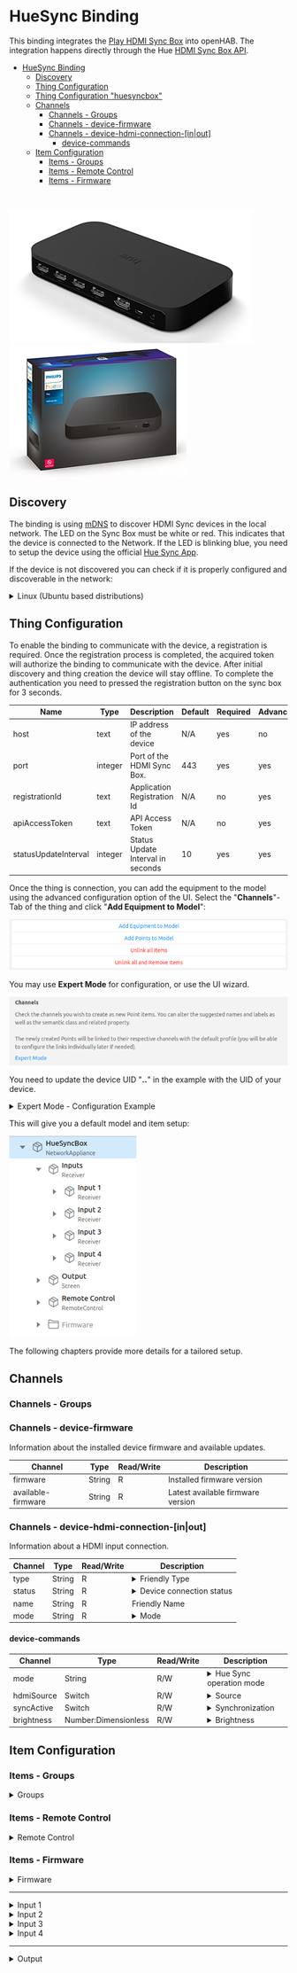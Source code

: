 # HueSync Binding
<!-- markdownlint-disable MD033 -->

This binding integrates the [Play HDMI Sync Box](https://www.philips-hue.com/en-us/p/hue-play-hdmi-sync-box-/046677555221) into openHAB.
The integration happens directly through the Hue [HDMI Sync Box API](https://developers.meethue.com/develop/hue-entertainment/hue-hdmi-sync-box-api/).

- [HueSync Binding](#huesync-binding)
  - [Discovery](#discovery)
  - [Thing Configuration](#thing-configuration)
  - [Thing Configuration "huesyncbox"](#thing-configuration-huesyncbox)
  - [Channels](#channels)
    - [Channels - Groups](#channels---groups)
    - [Channels -  device-firmware](#channels----device-firmware)
    - [Channels - device-hdmi-connection-\[in|out\]](#channels---device-hdmi-connection-inout)
      - [device-commands](#device-commands)
  - [Item Configuration](#item-configuration)
    - [Items - Groups](#items---groups)
    - [Items - Remote Control](#items---remote-control)
    - [Items - Firmware](#items---firmware)

<br />

![Play HDMI Sync Box](doc/bridge1.png)
![Play HDMI Sync Box](doc/bridge2.png)

<!-- 
## Supported Things

_Please describe the different supported things / devices including their ThingTypeUID within this section._
_Which different types are supported, which models were tested etc.?_
_Note that it is planned to generate some part of this based on the XML files within ```src/main/resources/OH-INF/thing``` of your binding._

- `bridge`: Short description of the Bridge, if any
- `sample`: Short description of the Thing with the ThingTypeUID `sample` 
- -->

## Discovery

The binding is using [mDNS](https://en.wikipedia.org/wiki/Multicast_DNS) to discover HDMI Sync devices in the local network.
The LED on the Sync Box must be white or red.
This indicates that the device is connected to the Network.
If the LED is blinking blue, you need to setup the device using the official [Hue Sync App](https://www.philips-hue.com/en-in/explore-hue/propositions/entertainment/hue-sync).

If the device is not discovered you can check if it is properly configured and discoverable in the network:

<details>
  <summary>Linux (Ubuntu based distributions)</summary>

```bash
$ avahi-browse --resolve _huesync._tcp 
+ wlp0s20f3 IPv4 HueSyncBox-XXXXXXXXXXX                       _huesync._tcp        local
= wlp0s20f3 IPv4 HueSyncBox-XXXXXXXXXXX                       _huesync._tcp        local
   hostname = [XXXXXXXXXXX.local]
   address = [192.168.0.12]
   port = [443]
   txt = ["name=Sync Box" "devicetype=HSB1" "uniqueid=XXXXXXXXXXX" "path=/api"]
```

</details>

## Thing Configuration

To enable the binding to communicate with the device, a registration is required.
Once the registration process is completed, the acquired token will authorize the binding to communicate with the device.
After initial discovery and thing creation the device will stay offline.
To complete the authentication you need to pressed the registration button on the sync box for 3 seconds.

| Name                 | Type    | Description                       | Default | Required | Advanced |
| -------------------- | ------- | --------------------------------- | ------- | -------- | -------- |
| host                 | text    | IP address of the device          | N/A     | yes      | no       |
| port                 | integer | Port of the HDMI Sync Box.        | 443     | yes      | yes      |
| registrationId       | text    | Application Registration Id       | N/A     | no       | yes      |
| apiAccessToken       | text    | API Access Token                  | N/A     | no       | yes      |
| statusUpdateInterval | integer | Status Update Interval in seconds | 10      | yes      | yes      |

Once the thing is connection, you can add the equipment to the model using the advanced configuration option of the UI. Select the "**Channels**"-Tab of the thing and click "**Add Equipment to Model**":

![Add Equipment to Model](doc/add_equipment_to_model.png)

You may use **Expert Mode** for configuration, or use the UI wizard.

![Expert Mode](doc/expert_mode.png)

You need to update the device UID "**..**" in the example with the UID of your device.
<details>
  <summary>Expert Mode - Configuration Example</summary>
  <pre>
Group HueSyncBox "HueSyncBox" &lt;iconify:mdi:tv&gt; ["NetworkAppliance"]

Group HueSyncBox_Inputs "Inputs" &lt;receiver&gt; (HueSyncBox) ["Receiver"]

Group HueSyncBox_Input_1 "Input 1" &lt;iconify:mdi:hdmi-port&gt; (HueSyncBox_Inputs) ["Receiver"]
Group HueSyncBox_Input_2 "Input 2" &lt;iconify:mdi:hdmi-port&gt; (HueSyncBox_Inputs) ["Receiver"]
Group HueSyncBox_Input_3 "Input 3" &lt;iconify:mdi:hdmi-port&gt; (HueSyncBox_Inputs) ["Receiver"]
Group HueSyncBox_Input_4 "Input 4" &lt;iconify:mdi:hdmi-port&gt; (HueSyncBox_Inputs) ["Receiver"]
Group HueSyncBox_Output "Output" &lt;iconify:mdi:tv&gt; (HueSyncBox) ["Screen"]
Group HueSyncBox_Firmware "Firmware" &lt;iconify:mdi:information&gt; (HueSyncBox)
Group HueSyncBox_Execution "Remote Control" &lt;iconify:mdi:remote&gt; (HueSyncBox) ["RemoteControl"]

String HueSyncBox_Device_Mode  "Mode"  &lt;iconify:mdi:multimedia&gt; (HueSyncBox_Execution) { channel="huesync:huesyncbox:HueSyncBox:device-commands#mode" }
String HueSyncBox_Device_Input "Input" &lt;iconify:mdi:input&gt;      (HueSyncBox_Execution) { channel="huesync:huesyncbox:HueSyncBox:device-commands#hdmiSource" }
Switch HueSyncBox_Device_Hdmi  "HDMI"  &lt;iconify:mdi:hdmi-port&gt;  (HueSyncBox_Execution) { channel="huesync:huesyncbox:HueSyncBox:device-commands#hdmiActive" }
Switch HueSyncBox_Device_Sync  "Sync"  &lt;iconify:mdi:sync&gt;       (HueSyncBox_Execution) { channel="huesync:huesyncbox:HueSyncBox:device-commands#syncActive" }
Number:Dimensionless HueSyncBox_Device_Brightness "Brightness " &lt;iconify:mdi:brightness-percent&gt; (HueSyncBox_Execution) { channel="huesync:huesyncbox:HueSyncBox:device-commands#brightness" }

String HueSyncBox_Firmware_Version        "Firmware Version"        &lt;iconify:mdi:text&gt; (HueSyncBox_Firmware) { channel="huesync:huesyncbox:HueSyncBox:device-firmware#firmware" }           
String HueSyncBox_Latest_Firmware_Version "Latest Firmware Version" &lt;iconify:mdi:text&gt; (HueSyncBox_Firmware) { channel="huesync:huesyncbox:HueSyncBox:device-firmware#available-firmware" } 

String HueSyncBox_Device_hdmi_in1_Name      "Name - Input 1"           &lt;iconify:mdi:text&gt;       (HueSyncBox_Input_1)   { channel="huesync:huesyncbox:HueSyncBox:device-hdmi-in-1#name" }              
String HueSyncBox_Device_hdmi_in1_Type      "Type - Input 1"           &lt;iconify:mdi:devices&gt;    (HueSyncBox_Input_1)   { channel="huesync:huesyncbox:HueSyncBox:device-hdmi-in-1#type" }              
String HueSyncBox_Device_hdmi_in1_Status    "Status - Input 1"         &lt;iconify:mdi:connection&gt; (HueSyncBox_Input_1)   { channel="huesync:huesyncbox:HueSyncBox:device-hdmi-in-1#status" }
String HueSyncBox_Device_hdmi_in1_Mode      "Mode - Input 1"           &lt;iconify:mdi:multimedia&gt; (HueSyncBox_Input_1)   { channel="huesync:huesyncbox:HueSyncBox:device-hdmi-in-1#mode" }               

String HueSyncBox_Device_hdmi_in2_Name      "Name - Input 2"           &lt;iconify:mdi:text&gt;       (HueSyncBox_Input_2)   { channel="huesync:huesyncbox:HueSyncBox:device-hdmi-in-2#name" }              
String HueSyncBox_Device_hdmi_in2_Type      "Type - Input 2"           &lt;iconify:mdi:devices&gt;    (HueSyncBox_Input_2)   { channel="huesync:huesyncbox:HueSyncBox:device-hdmi-in-2#type" }              
String HueSyncBox_Device_hdmi_in2_Status    "Status - Input 2"         &lt;iconify:mdi:connection&gt; (HueSyncBox_Input_2)   { channel="huesync:huesyncbox:HueSyncBox:device-hdmi-in-2#status" } 
String HueSyncBox_Device_hdmi_in2_Mode      "Mode - Input 2"           &lt;iconify:mdi:multimedia&gt; (HueSyncBox_Input_2)   { channel="huesync:huesyncbox:HueSyncBox:device-hdmi-in-2#mode" }              

String HueSyncBox_Device_hdmi_in3_Name      "Name - Input 3"           &lt;iconify:mdi:text&gt;       (HueSyncBox_Input_3)   { channel="huesync:huesyncbox:HueSyncBox:device-hdmi-in-3#name" }              
String HueSyncBox_Device_hdmi_in3_Type      "Type - Input 3"           &lt;iconify:mdi:devices&gt;    (HueSyncBox_Input_3)   { channel="huesync:huesyncbox:HueSyncBox:device-hdmi-in-3#type" }              
String HueSyncBox_Device_hdmi_in3_Status    "Status - Input 3"         &lt;iconify:mdi:connection&gt; (HueSyncBox_Input_3)   { channel="huesync:huesyncbox:HueSyncBox:device-hdmi-in-3#status" } 
String HueSyncBox_Device_hdmi_in3_Mode      "Mode - Input 3"           &lt;iconify:mdi:multimedia&gt; (HueSyncBox_Input_3)   { channel="huesync:huesyncbox:HueSyncBox:device-hdmi-in-3#mode" }              

String HueSyncBox_Device_hdmi_in4_Name      "Name - Input 4"           &lt;iconify:mdi:text&gt;       (HueSyncBox_Input_4)   { channel="huesync:huesyncbox:HueSyncBox:device-hdmi-in-4#name" }              
String HueSyncBox_Device_hdmi_in4_Type      "Type - Input 4"           &lt;iconify:mdi:devices&gt;    (HueSyncBox_Input_4)   { channel="huesync:huesyncbox:HueSyncBox:device-hdmi-in-4#type" }              
String HueSyncBox_Device_hdmi_in4_Status    "Status - Input 4"         &lt;iconify:mdi:connection&gt; (HueSyncBox_Input_4)   { channel="huesync:huesyncbox:HueSyncBox:device-hdmi-in-4#status" } 
String HueSyncBox_Device_hdmi_in4_Mode      "Mode - Input 4"           &lt;iconify:mdi:multimedia&gt; (HueSyncBox_Input_4)   { channel="huesync:huesyncbox:HueSyncBox:device-hdmi-in-4#mode" }              

String HueSyncBox_Device_hdmi_out_Name      "Name - Output"            &lt;iconify:mdi:text&gt;       (HueSyncBox_Output)   { channel="huesync:huesyncbox:HueSyncBox:device-hdmi-out#name" }               
String HueSyncBox_Device_hdmi_out_Type      "Type - Output"            &lt;iconify:mdi:tv&gt;         (HueSyncBox_Output)   { channel="huesync:huesyncbox:HueSyncBox:device-hdmi-out#type" }               
String HueSyncBox_Device_hdmi_out_Status    "Status - Output"          &lt;iconify:mdi:connection&gt; (HueSyncBox_Output)   { channel="huesync:huesyncbox:HueSyncBox:device-hdmi-out#status" }              
String HueSyncBox_Device_hdmi_out_Mode      "Mode - Output"            &lt;iconify:mdi:multimedia&gt; (HueSyncBox_Output)   { channel="huesync:huesyncbox:HueSyncBox:device-hdmi-out#mode" }
  </pre>
</details>

This will give you a default model and item setup:

![Semantic Model](doc/model.png)

The following chapters provide more details for a tailored setup.

## Channels

### Channels - Groups

### Channels - device-firmware

Information about the installed device firmware and available updates.

| Channel            | Type   | Read/Write | Description                       |
| ------------------ | ------ | ---------- | --------------------------------- |
| firmware           | String | R          | Installed firmware version        |
| available-firmware | String | R          | Latest available firmware version |

### Channels - device-hdmi-connection-[in\|out]

Information about a HDMI input  connection.

| Channel | Type   | Read/Write | Description                                                                                                                                                                                                                                                                                                                                                                                                            |
| ------- | ------ | ---------- | ---------------------------------------------------------------------------------------------------------------------------------------------------------------------------------------------------------------------------------------------------------------------------------------------------------------------------------------------------------------------------------------------------------------------- |
| type    | String | R          | <details><summary>Friendly Type</summary><ul><li>generic</li><li>video</li><li>game</li><li>music</li><li>xbox</li><li>playstation</li><li>nintendoswitch</li><li>phone</li><li>desktop</li><li>laptop</li><li>appletv</li><li>roku</li><li>shield</li><li>chromecast</li><li>firetv</li><li>diskplayer</li><li>settopbox</li><li>satellite</li><li>avreceiver</li><li>soundbar</li><li>hdmiswitch</li></ul></details> |
| status  | String | R          | <details><summary>Device connection status</summary><ul><li>unplugged</li><li>plugged</li><li>linked</li><li>unknown</li></ul></details>                                                                                                                                                                                                                                                                               |
| name    | String | R          | Friendly Name                                                                                                                                                                                                                                                                                                                                                                                                          |
| mode    | String | R          | <details><summary>Mode</summary><ul><li>video</li><li>game</li><li>music</li><li>powersave</li><li>passthrough</li></ul></details>                                                                                                                                                                                                                                                                                     |

#### device-commands

| Channel    | Type                 | Read/Write | Description                                                                                                                                                                                                                                                                                                           |
| ---------- | -------------------- | ---------- | --------------------------------------------------------------------------------------------------------------------------------------------------------------------------------------------------------------------------------------------------------------------------------------------------------------------- |
| mode       | String               | R/W        | <details><summary>Hue Sync operation mode</summary><ul><li>video</li><li>game</li><li>music</li><li>powersave</li><li>passthrough</li></ul></details>                                                                                                                                                                 |
| hdmiSource | Switch               | R/W        | <details><summary>Source</summary><ul><li>input1</li><li>input2</li><li>input3</li><li>input4</li></ul></details>                                                                                                                                                                                                     |
| syncActive | Switch               | R/W        | <details><summary>Synchronization</summary><p><b>OFF</b> in case of powersave or passthrough mode, and <b>ON</b> in case of video, game or music mode. When changed from OFF to ON, it will start syncing in last used mode for current source. When changed from ON to OFF, will set passthrough mode.</p></details> |
| brightness | Number:Dimensionless | R/W        | <details><summary>Brightness</summary><p><ul><li>0 = max reduction</li><li>100 = no brightness reduction/boost compared to input</li><li>200 = max boost</li></ul></p></details>                                                                                                                                       |

<!-- 

##### modes

- **video** <br /> Analyzes the on-screen visuals, translating colors and brightness into corresponding light effects for an immersive movie-watching experience.
- **music** <br /> Analyzes the rhythm and beat of your music, creating dynamic light along to your tunes.
- **game**  <br /> Reacts to the action on your screen, intensifying the in-game atmosphere with bursts of light that correspond to explosions, gunfire, and other gameplay events.\n
- **passthrough**
- **powersave**

## Full Example

_Provide a full usage example based on textual configuration files._
_*.things, *.items examples are mandatory as textual configuration is well used by many users._
_*.sitemap examples are optional._  

### Thing Configuration

```java
Example thing configuration goes here.
``` 
-->

## Item Configuration

### Items - Groups

<details>
  <summary> Groups</summary>

|       |                      |                  |                             |                     |                      |     |
| ----- | -------------------- | ---------------- | --------------------------- | ------------------- | -------------------- | --- |
| Group | HueSyncBox           | "HueSyncBox"     | \<iconify:mdi:tv\>          |                     | ["NetworkAppliance"] |     |
| Group | HueSyncBox_Execution | "Remote Control" | \<iconify:mdi:remote\>      | (HueSyncBox)        | ["RemoteControl"]    |     |
| Group | HueSyncBox_Firmware  | "Firmware"       | \<iconify:mdi:information\> | (HueSyncBox)        | ["Point"]            |     |
| Group | HueSyncBox_Inputs    | "Inputs"         | \<receiver\>                | (HueSyncBox)        | ["Receiver"]         |     |
| Group | HueSyncBox_Input_1   | "Input 1"        | \<iconify:mdi:hdmi-port\>   | (HueSyncBox_Inputs) | ["Receiver"]         |     |
| Group | HueSyncBox_Input_2   | "Input 2"        | \<iconify:mdi:hdmi-port\>   | (HueSyncBox_Inputs) | ["Receiver"]         |     |
| Group | HueSyncBox_Input_3   | "Input 3"        | \<iconify:mdi:hdmi-port\>   | (HueSyncBox_Inputs) | ["Receiver"]         |     |
| Group | HueSyncBox_Input_4   | "Input 4"        | \<iconify:mdi:hdmi-port\>   | (HueSyncBox_Inputs) | ["Receiver"]         |     |
| Group | HueSyncBox_Output    | "Output"         | \<iconify:mdi:tv\>          | (HueSyncBox)        | ["Screen"]           |     |
</details>

### Items - Remote Control

<details>
  <summary> Remote Control </summary>

|                      |                              |              |                                    |                        |                                                                          |                                                                                                                                                                                 |
| -------------------- | ---------------------------- | ------------ | ---------------------------------- | ---------------------- | ------------------------------------------------------------------------ | ------------------------------------------------------------------------------------------------------------------------------------------------------------------------------- |
| String               | HueSyncBox_Device_Mode       | "Mode"       | \<iconify:mdi:multimedia\>         | (HueSyncBox_Execution) | { channel="huesync:huesyncbox:HueSyncBox:device-commands#mode" }       |                                                                                                                                                                                 |
| String               | HueSyncBox_Device_Input      | "Input"      | \<iconify:mdi:input\>              | (HueSyncBox_Execution) | { channel="huesync:huesyncbox:HueSyncBox:device-commands#hdmiSource" } | <details><summary>HDMI Source</summary><ul><li>input1</li><li>input2</li><li>input3</li><li>input4</li></ul></details>                                                          |
| Switch               | HueSyncBox_Device_Sync       | "Sync"       | \<iconify:mdi:sync\>               | (HueSyncBox_Execution) | { channel="huesync:huesyncbox:HueSyncBox:device-commands#syncActive" } | <details><summary>HDMI Sync</summary><p><b>OFF</b> in case of <i>powersave</i> or <i>passthrough</i> mode, and <b>ON</b> in case of <i>video</i>, <i>game</i> or <i>music</i> mode.</p><p>When changed from <b>OFF</b> to <b>ON</b>, it will start syncing in last used mode for current source. When changed from <b>ON</b> to <b>OFF</b>, will set <i>passthrough</i> mode.</p></details>                                                                                                                                                                                |
| Switch               | HueSyncBox_Device_Hdmi       | "HDMI"       | \<iconify:mdi:hdmi-port\>          | (HueSyncBox_Execution) | { channel="huesync:huesyncbox:HueSyncBox:device-commands#hdmiActive" } | <details><summary>HDMI Active</summary><p><b>OFF</b> in case of <i>powersave</i> mode and <b>ON</b> in case of <i>passthrough</i>, <i>video</i>, <i>game</i> or <i>music</i> mode.</p><p>When changed from <b>OFF</b> to <b>ON</b>, it will set <i>passthrough</i> mode. When changed from <b>ON</b> to <b>OFF</b>, will set <i>powersave</i> mode.</p></details>                                                                                                                                                                                |
| Number:Dimensionless | HueSyncBox_Device_Brightness | "Brightness" | \<iconify:mdi:brightness-percent\> | (HueSyncBox_Execution) | { channel="huesync:huesyncbox:HueSyncBox:device-commands#brightness" } | <details><summary>0 ... 200</summary><p><ul><li>0 = max reduction</li><li>100 = no brightness reduction/boost compared to input</li><li>200 = max boost</li></ul></p></details> |
</details>

### Items - Firmware

<details>
  <summary> Firmware </summary>

|        |                                    |                           |                      |                       |              |                                                                                    |
| ------ | ---------------------------------- | ------------------------- | -------------------- | --------------------- | ------------ | ---------------------------------------------------------------------------------- |
| String | HueSyncBox_Firmware_Version        | "Firmware Version"        | \<iconify:mdi:text\> | (HueSyncBox_Firmware) | ["Property"] | `{ channel="huesync:huesyncbox:HueSyncBox:device-firmware#firmware" }`           |
| String | HueSyncBox_Latest_Firmware_Version | "Latest Firmware Version" | \<iconify:mdi:text\> | (HueSyncBox_Firmware) | ["Property"] | `{ channel="huesync:huesyncbox:HueSyncBox:device-firmware#available-firmware" }` |

</details>

---

<details>
  <summary> Input 1 </summary>

|        |                                   |                    |                            |                      |              |                                                                         |
| ------ | --------------------------------- | ------------------ | -------------------------- | -------------------- | ------------ | ----------------------------------------------------------------------- |
| String | HueSyncBox_Device_hdmi_in1_Name   | "Name - Input 1"   | \<iconify:mdi:text\>       | (HueSyncBox_Input_1) | ["Property"] | `{ channel="huesync:huesyncbox:HueSyncBox:device-hdmi-in-1#name" }`   |
| String | HueSyncBox_Device_hdmi_in1_Type   | "Type - Input 1"   | \<iconify:mdi:devices\>    | (HueSyncBox_Input_1) | ["Property"] | `{ channel="huesync:huesyncbox:HueSyncBox:device-hdmi-in-1#type" }`   |
| String | HueSyncBox_Device_hdmi_in1_Status | "Status - Input 1" | \<iconify:mdi:connection\> | (HueSyncBox_Input_1) | ["Property"] | `{ channel="huesync:huesyncbox:HueSyncBox:device-hdmi-in-1#status" }` |
| String | HueSyncBox_Device_hdmi_in1_Mode   | "Mode - Input 1"   | \<iconify:mdi:multimedia\> | (HueSyncBox_Input_1) | ["Property"] | `{ channel="huesync:huesyncbox:HueSyncBox:device-hdmi-in-1#mode" }`   |

</details>

<details>
  <summary> Input 2 </summary>

|        |                                   |                    |                            |                      |              |                                                                         |
| ------ | --------------------------------- | ------------------ | -------------------------- | -------------------- | ------------ | ----------------------------------------------------------------------- |
| String | HueSyncBox_Device_hdmi_in2_Name   | "Name - Input 2"   | \<iconify:mdi:text\>       | (HueSyncBox_Input_2) | ["Property"] | `{ channel="huesync:huesyncbox:HueSyncBox:device-hdmi-in-2#name" }`   |
| String | HueSyncBox_Device_hdmi_in2_Type   | "Type - Input 2"   | \<iconify:mdi:devices\>    | (HueSyncBox_Input_2) | ["Property"] | `{ channel="huesync:huesyncbox:HueSyncBox:device-hdmi-in-2#type" }`   |
| String | HueSyncBox_Device_hdmi_in2_Status | "Status - Input 2" | \<iconify:mdi:connection\> | (HueSyncBox_Input_2) | ["Property"] | `{ channel="huesync:huesyncbox:HueSyncBox:device-hdmi-in-2#status" }` |
| String | HueSyncBox_Device_hdmi_in2_Mode   | "Mode - Input 2"   | \<iconify:mdi:multimedia\> | (HueSyncBox_Input_2) | ["Property"] | `{ channel="huesync:huesyncbox:HueSyncBox:device-hdmi-in-2#mode" }`   |
</details>

<details>
  <summary> Input 3 </summary>

|        |                                   |                    |                            |                      |              |                                                                         |
| ------ | --------------------------------- | ------------------ | -------------------------- | -------------------- | ------------ | ----------------------------------------------------------------------- |
| String | HueSyncBox_Device_hdmi_in3_Name   | "Name - Input 3"   | \<iconify:mdi:text\>       | (HueSyncBox_Input_3) | ["Property"] | `{ channel="huesync:huesyncbox:HueSyncBox:device-hdmi-in-3#name" }`   |
| String | HueSyncBox_Device_hdmi_in3_Type   | "Type - Input 3"   | \<iconify:mdi:devices\>    | (HueSyncBox_Input_3) | ["Property"] | `{ channel="huesync:huesyncbox:HueSyncBox:device-hdmi-in-3#type" }`   |
| String | HueSyncBox_Device_hdmi_in3_Status | "Status - Input 3" | \<iconify:mdi:connection\> | (HueSyncBox_Input_3) | ["Property"] | `{ channel="huesync:huesyncbox:HueSyncBox:device-hdmi-in-3#status" }` |
| String | HueSyncBox_Device_hdmi_in3_Mode   | "Mode - Input 3"   | \<iconify:mdi:multimedia\> | (HueSyncBox_Input_3) | ["Property"] | `{ channel="huesync:huesyncbox:HueSyncBox:device-hdmi-in-3#mode" }`   |

</details>

<details>
  <summary> Input 4 </summary>

|        |                                   |                    |                            |                      |              |                                                                         |
| ------ | --------------------------------- | ------------------ | -------------------------- | -------------------- | ------------ | ----------------------------------------------------------------------- |
| String | HueSyncBox_Device_hdmi_in4_Name   | "Name - Input 4"   | \<iconify:mdi:text\>       | (HueSyncBox_Input_4) | ["Property"] | `{ channel="huesync:huesyncbox:HueSyncBox:device-hdmi-in-4#name" }`   |
| String | HueSyncBox_Device_hdmi_in4_Type   | "Type - Input 4"   | \<iconify:mdi:devices\>    | (HueSyncBox_Input_4) | ["Property"] | `{ channel="huesync:huesyncbox:HueSyncBox:device-hdmi-in-4#type" }`   |
| String | HueSyncBox_Device_hdmi_in4_Status | "Status - Input 4" | \<iconify:mdi:connection\> | (HueSyncBox_Input_4) | ["Property"] | `{ channel="huesync:huesyncbox:HueSyncBox:device-hdmi-in-4#status" }` |
| String | HueSyncBox_Device_hdmi_in4_Mode   | "Mode - Input 4"   | \<iconify:mdi:multimedia\> | (HueSyncBox_Input_4) | ["Property"] | `{ channel="huesync:huesyncbox:HueSyncBox:device-hdmi-in-4#mode" }`   |

</details>

---

<details>
  <summary> Output </summary>

|        |                                   |                   |                            |                     |              |                                                                        |
| ------ | --------------------------------- | ----------------- | -------------------------- | ------------------- | ------------ | ---------------------------------------------------------------------- |
| String | HueSyncBox_Device_hdmi_out_Name   | "Name - Output"   | \<iconify:mdi:text\>       | (HueSyncBox_Output) | ["Property"] | `{ channel="huesync:huesyncbox:HueSyncBox:device-hdmi-out#name" }`   |
| String | HueSyncBox_Device_hdmi_out_Type   | "Type - Output"   | \<iconify:mdi:tv\>         | (HueSyncBox_Output) | ["Property"] | `{ channel="huesync:huesyncbox:HueSyncBox:device-hdmi-out#type" }`   |
| String | HueSyncBox_Device_hdmi_out_Status | "Status - Output" | \<iconify:mdi:connection\> | (HueSyncBox_Output) | ["Property"] | `{ channel="huesync:huesyncbox:HueSyncBox:device-hdmi-out#status" }` |
| String | HueSyncBox_Device_hdmi_out_Mode   | "Mode - Output"   | \<iconify:mdi:multimedia\> | (HueSyncBox_Output) | ["Property"] | `{ channel="huesync:huesyncbox:HueSyncBox:device-hdmi-out#mode" }`   |

</details>

<!-- markdownlint-enable MD033 -->

<!-- 
### Sitemap Configuration

```perl
Optional Sitemap configuration goes here.
Remove this section, if not needed.
```

## Any custom content here

_Feel free to add additional sections for whatever you think should also be mentioned about your binding!_ 
-->

